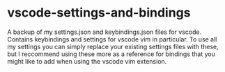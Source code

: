 # vscode-settings-and-bindings
A backup of my settings.json and keybindings.json files for vscode. Contains keybindings and settings for vscode vim in particular. To use all my settings you can simply replace your existing settings files with these, but I reccommend using these more as a reference for bindings that you might like to add when using the vscode vim extension.
